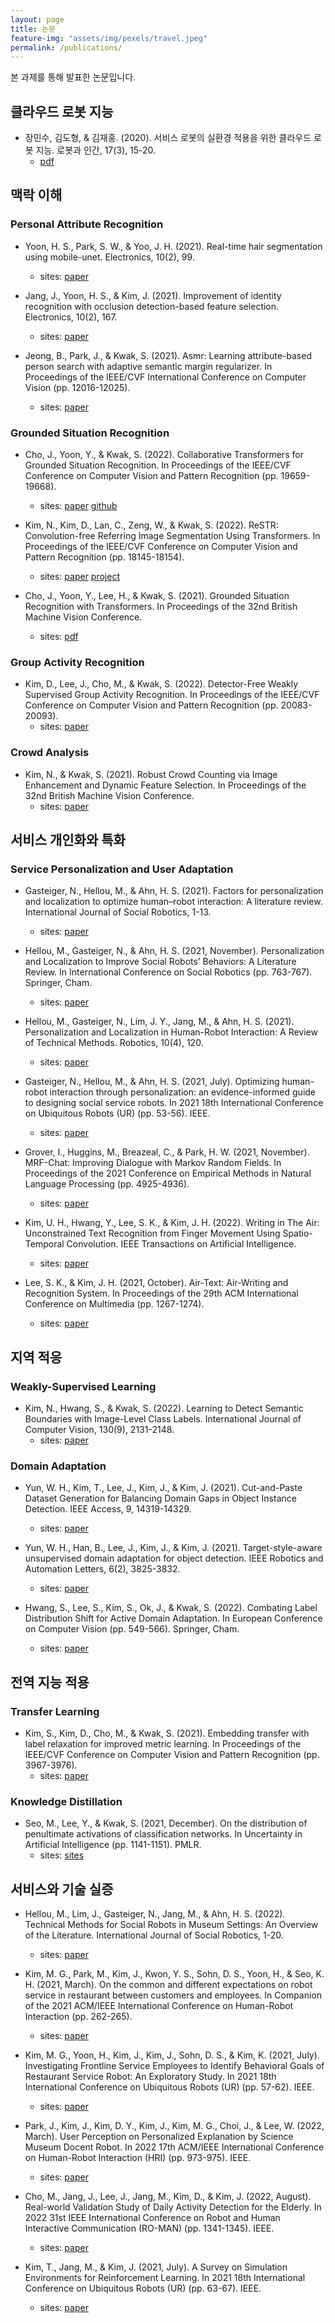```yaml
---
layout: page
title: 논문
feature-img: "assets/img/pexels/travel.jpeg"
permalink: /publications/
---
```


본 과제를 통해 발표한 논문입니다.

## 클라우드 로봇 지능

- 장민수, 김도형, & 김재홍. (2020). 서비스 로봇의 실환경 적용을 위한 클라우드 로봇 지능. 로봇과 인간, 17(3), 15-20.
    - [pdf](http://kros.org/admin/paper/file/03_특집_장민수.pdf)

## 맥락 이해

### Personal Attribute Recognition

- Yoon, H. S., Park, S. W., & Yoo, J. H. (2021). Real-time hair segmentation using mobile-unet. Electronics, 10(2), 99.
    - sites: [paper](https://scholar.google.com/scholar?hl=en&as_sdt=0%2C5&q=Real-Time+Hair+Segmentation+Using+Mobile-Unet&btnG=)

- Jang, J., Yoon, H. S., & Kim, J. (2021). Improvement of identity recognition with occlusion detection-based feature selection. Electronics, 10(2), 167.
    - sites: [paper](https://www.mdpi.com/2079-9292/10/2/167)

- Jeong, B., Park, J., & Kwak, S. (2021). Asmr: Learning attribute-based person search with adaptive semantic margin regularizer. In Proceedings of the IEEE/CVF International Conference on Computer Vision (pp. 12016-12025).
    - sites: [paper](https://openaccess.thecvf.com/content/ICCV2021/html/Jeong_ASMR_Learning_Attribute-Based_Person_Search_With_Adaptive_Semantic_Margin_Regularizer_ICCV_2021_paper.html)

### Grounded Situation Recognition

- Cho, J., Yoon, Y., & Kwak, S. (2022). Collaborative Transformers for Grounded Situation Recognition. In Proceedings of the IEEE/CVF Conference on Computer Vision and Pattern Recognition (pp. 19659-19668).
    - sites: [paper](https://openaccess.thecvf.com/content/CVPR2022/html/Cho_Collaborative_Transformers_for_Grounded_Situation_Recognition_CVPR_2022_paper.html) [github](https://github.com/jhcho99/CoFormer)

- Kim, N., Kim, D., Lan, C., Zeng, W., & Kwak, S. (2022). ReSTR: Convolution-free Referring Image Segmentation Using Transformers. In Proceedings of the IEEE/CVF Conference on Computer Vision and Pattern Recognition (pp. 18145-18154).
    - sites: [paper](https://openaccess.thecvf.com/content/CVPR2022/html/Kim_ReSTR_Convolution-Free_Referring_Image_Segmentation_Using_Transformers_CVPR_2022_paper.html) [project](http://cvlab.postech.ac.kr/research/restr/)

- Cho, J., Yoon, Y., Lee, H., & Kwak, S. (2021). Grounded Situation Recognition with Transformers. In Proceedings of the 32nd British Machine Vision Conference.
    - sites: [pdf](https://www.bmvc2021-virtualconference.com/assets/papers/0745.pdf)

### Group Activity Recognition

- Kim, D., Lee, J., Cho, M., & Kwak, S. (2022). Detector-Free Weakly Supervised Group Activity Recognition. In Proceedings of the IEEE/CVF Conference on Computer Vision and Pattern Recognition (pp. 20083-20093).
    - sites: [paper](https://openaccess.thecvf.com/content/CVPR2022/html/Kim_Detector-Free_Weakly_Supervised_Group_Activity_Recognition_CVPR_2022_paper.html)

### Crowd Analysis

- Kim, N., & Kwak, S. (2021). Robust Crowd Counting via Image Enhancement and Dynamic Feature Selection. In Proceedings of the 32nd British Machine Vision Conference.
    - sites: [paper](https://www.bmvc2021-virtualconference.com/conference/papers/paper_1387.html)

## 서비스 개인화와 특화

### Service Personalization and User Adaptation

- Gasteiger, N., Hellou, M., & Ahn, H. S. (2021). Factors for personalization and localization to optimize human–robot interaction: A literature review. International Journal of Social Robotics, 1-13.
    - sites: [paper](https://link.springer.com/article/10.1007/s12369-021-00811-8)

- Hellou, M., Gasteiger, N., & Ahn, H. S. (2021, November). Personalization and Localization to Improve Social Robots’ Behaviors: A Literature Review. In International Conference on Social Robotics (pp. 763-767). Springer, Cham.
    - sites: [paper](https://link.springer.com/chapter/10.1007/978-3-030-90525-5_68)

- Hellou, M., Gasteiger, N., Lim, J. Y., Jang, M., & Ahn, H. S. (2021). Personalization and Localization in Human-Robot Interaction: A Review of Technical Methods. Robotics, 10(4), 120.
    - sites: [paper](https://www.mdpi.com/2218-6581/10/4/120)

- Gasteiger, N., Hellou, M., & Ahn, H. S. (2021, July). Optimizing human-robot interaction through personalization: an evidence-informed guide to designing social service robots. In 2021 18th International Conference on Ubiquitous Robots (UR) (pp. 53-56). IEEE.
    - sites: [paper](https://ieeexplore.ieee.org/abstract/document/9494695)

- Grover, I., Huggins, M., Breazeal, C., & Park, H. W. (2021, November). MRF-Chat: Improving Dialogue with Markov Random Fields. In Proceedings of the 2021 Conference on Empirical Methods in Natural Language Processing (pp. 4925-4936).
    - sites: [paper](https://aclanthology.org/2021.emnlp-main.403/)

- Kim, U. H., Hwang, Y., Lee, S. K., & Kim, J. H. (2022). Writing in The Air: Unconstrained Text Recognition from Finger Movement Using Spatio-Temporal Convolution. IEEE Transactions on Artificial Intelligence.
    - sites: [paper](https://ieeexplore.ieee.org/abstract/document/9914637?casa_token=wc0wpVxGKXoAAAAA:5jouRqKJTQyYUTwV1tkWzcIRpkTawXXNGb_YGikeAw8OnrFS6P0mDEAJzDFEvYDsJbimACjI)

- Lee, S. K., & Kim, J. H. (2021, October). Air-Text: Air-Writing and Recognition System. In Proceedings of the 29th ACM International Conference on Multimedia (pp. 1267-1274).
    - sites: [paper](https://dl.acm.org/doi/abs/10.1145/3474085.3475694?casa_token=xbxIiokY3BIAAAAA:bvTaY6lzySnd9A-mLO5N5kiB4cjgm9Upa9US4RzprQoBIOPJHcfyzjqBaX9w1JgDWctgNxv3BWM4-Lo)

## 지역 적응

### Weakly-Supervised Learning

- Kim, N., Hwang, S., & Kwak, S. (2022). Learning to Detect Semantic Boundaries with Image-Level Class Labels. International Journal of Computer Vision, 130(9), 2131-2148.
    - sites: [paper](https://link.springer.com/article/10.1007/s11263-022-01631-7)

### Domain Adaptation

- Yun, W. H., Kim, T., Lee, J., Kim, J., & Kim, J. (2021). Cut-and-Paste Dataset Generation for Balancing Domain Gaps in Object Instance Detection. IEEE Access, 9, 14319-14329.
    - sites: [paper](https://ieeexplore.ieee.org/abstract/document/9326373)

- Yun, W. H., Han, B., Lee, J., Kim, J., & Kim, J. (2021). Target-style-aware unsupervised domain adaptation for object detection. IEEE Robotics and Automation Letters, 6(2), 3825-3832.
    - sites: [paper](https://ieeexplore.ieee.org/abstract/document/9363588?casa_token=s3tYUUdTHBgAAAAA:C2vaYOK0N9-8iNdekOaHLaY520Ew1GBtxWTOwfaNJKjYhAJbPzjBTjV9oqJFheZgqMaNfEOG)

- Hwang, S., Lee, S., Kim, S., Ok, J., & Kwak, S. (2022). Combating Label Distribution Shift for Active Domain Adaptation. In European Conference on Computer Vision (pp. 549-566). Springer, Cham.
    - sites: [paper](https://link.springer.com/chapter/10.1007/978-3-031-19827-4_32)

## 전역 지능 적용

### Transfer Learning

- Kim, S., Kim, D., Cho, M., & Kwak, S. (2021). Embedding transfer with label relaxation for improved metric learning. In Proceedings of the IEEE/CVF Conference on Computer Vision and Pattern Recognition (pp. 3967-3976).
    - sites: [paper](https://openaccess.thecvf.com/content/CVPR2021/html/Kim_Embedding_Transfer_With_Label_Relaxation_for_Improved_Metric_Learning_CVPR_2021_paper.html)

### Knowledge Distillation

- Seo, M., Lee, Y., & Kwak, S. (2021, December). On the distribution of penultimate activations of classification networks. In Uncertainty in Artificial Intelligence (pp. 1141-1151). PMLR.
    - sites: [sites](https://proceedings.mlr.press/v161/seo21a.html)

## 서비스와 기술 실증

- Hellou, M., Lim, J., Gasteiger, N., Jang, M., & Ahn, H. S. (2022). Technical Methods for Social Robots in Museum Settings: An Overview of the Literature. International Journal of Social Robotics, 1-20.
    - sites: [paper](https://link.springer.com/article/10.1007/s12369-022-00904-y)

- Kim, M. G., Park, M., Kim, J., Kwon, Y. S., Sohn, D. S., Yoon, H., & Seo, K. H. (2021, March). On the common and different expectations on robot service in restaurant between customers and employees. In Companion of the 2021 ACM/IEEE International Conference on Human-Robot Interaction (pp. 262-265).
    - sites: [paper](https://dl.acm.org/doi/abs/10.1145/3434074.3447172?casa_token=0HQ3s0tMvUUAAAAA:6BHWy_nwrVbB9Pz-A71dyIgikl_3dyXmn_h6RIu-hE-FaJNkOumGQ13ZCS2rBOkd83xHgmgQKtlEEQU)

- Kim, M. G., Yoon, H., Kim, J., Kim, J., Sohn, D. S., & Kim, K. (2021, July). Investigating Frontline Service Employees to Identify Behavioral Goals of Restaurant Service Robot: An Exploratory Study. In 2021 18th International Conference on Ubiquitous Robots (UR) (pp. 57-62). IEEE.
    - sites: [paper](https://ieeexplore.ieee.org/abstract/document/9494675)

- Park, J., Kim, J., Kim, D. Y., Kim, J., Kim, M. G., Choi, J., & Lee, W. (2022, March). User Perception on Personalized Explanation by Science Museum Docent Robot. In 2022 17th ACM/IEEE International Conference on Human-Robot Interaction (HRI) (pp. 973-975). IEEE.
    - sites: [paper](https://ieeexplore.ieee.org/abstract/document/9889654?casa_token=zClXKMM8EegAAAAA:R_0_LU3gIBk7thJ6rU09nU7pMZJ5Ituw8PVtS47NJoI2unu9-qkvATUyHyVUyHjVnoLodF6R)

- Cho, M., Jang, J., Lee, J., Jang, M., Kim, D., & Kim, J. (2022, August). Real-world Validation Study of Daily Activity Detection for the Elderly. In 2022 31st IEEE International Conference on Robot and Human Interactive Communication (RO-MAN) (pp. 1341-1345). IEEE.
    - sites: [paper](https://ieeexplore.ieee.org/abstract/document/9900574?casa_token=X4AJ5KnusD4AAAAA:9We3cFMZ61SX4gHXV6ytDhnfO-mqDcw5QpnMmam7wuZRALPZfCJdb22Wm-N3iwJiYQqXakbF)

- Kim, T., Jang, M., & Kim, J. (2021, July). A Survey on Simulation Environments for Reinforcement Learning. In 2021 18th International Conference on Ubiquitous Robots (UR) (pp. 63-67). IEEE.
    - sites: [paper](https://ieeexplore.ieee.org/abstract/document/9494694)